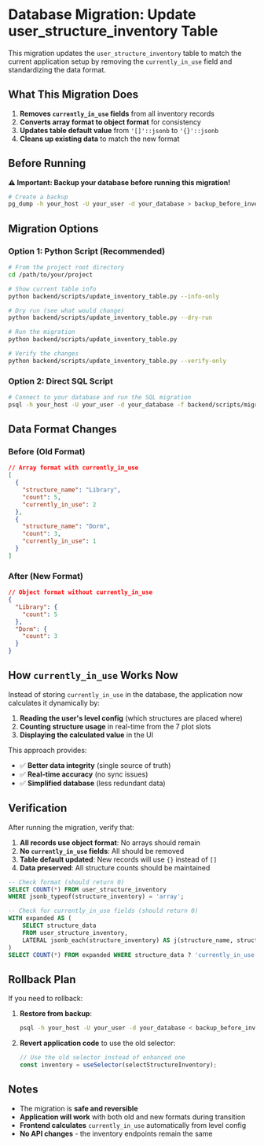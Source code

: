 # Database Migration: Update user_structure_inventory Table

This migration updates the `user_structure_inventory` table to match the current application setup by removing the `currently_in_use` field and standardizing the data format.

## What This Migration Does

1. **Removes `currently_in_use` fields** from all inventory records
2. **Converts array format to object format** for consistency
3. **Updates table default value** from `'[]'::jsonb` to `'{}'::jsonb`
4. **Cleans up existing data** to match the new format

## Before Running

**⚠️ Important: Backup your database before running this migration!**

```bash
# Create a backup
pg_dump -h your_host -U your_user -d your_database > backup_before_inventory_migration.sql
```

## Migration Options

### Option 1: Python Script (Recommended)

```bash
# From the project root directory
cd /path/to/your/project

# Show current table info
python backend/scripts/update_inventory_table.py --info-only

# Dry run (see what would change)
python backend/scripts/update_inventory_table.py --dry-run

# Run the migration
python backend/scripts/update_inventory_table.py

# Verify the changes
python backend/scripts/update_inventory_table.py --verify-only
```

### Option 2: Direct SQL Script

```bash
# Connect to your database and run the SQL migration
psql -h your_host -U your_user -d your_database -f backend/scripts/migrate_inventory_table.sql
```

## Data Format Changes

### Before (Old Format)

```json
// Array format with currently_in_use
[
  {
    "structure_name": "Library",
    "count": 5,
    "currently_in_use": 2
  },
  {
    "structure_name": "Dorm",
    "count": 3,
    "currently_in_use": 1
  }
]
```

### After (New Format)

```json
// Object format without currently_in_use
{
  "Library": {
    "count": 5
  },
  "Dorm": {
    "count": 3
  }
}
```

## How `currently_in_use` Works Now

Instead of storing `currently_in_use` in the database, the application now calculates it dynamically by:

1. **Reading the user's level config** (which structures are placed where)
2. **Counting structure usage** in real-time from the 7 plot slots
3. **Displaying the calculated value** in the UI

This approach provides:

- ✅ **Better data integrity** (single source of truth)
- ✅ **Real-time accuracy** (no sync issues)
- ✅ **Simplified database** (less redundant data)

## Verification

After running the migration, verify that:

1. **All records use object format**: No arrays should remain
2. **No `currently_in_use` fields**: All should be removed
3. **Table default updated**: New records will use `{}` instead of `[]`
4. **Data preserved**: All structure counts should be maintained

```sql
-- Check format (should return 0)
SELECT COUNT(*) FROM user_structure_inventory
WHERE jsonb_typeof(structure_inventory) = 'array';

-- Check for currently_in_use fields (should return 0)
WITH expanded AS (
    SELECT structure_data
    FROM user_structure_inventory,
    LATERAL jsonb_each(structure_inventory) AS j(structure_name, structure_data)
)
SELECT COUNT(*) FROM expanded WHERE structure_data ? 'currently_in_use';
```

## Rollback Plan

If you need to rollback:

1. **Restore from backup**:

   ```bash
   psql -h your_host -U your_user -d your_database < backup_before_inventory_migration.sql
   ```

2. **Revert application code** to use the old selector:
   ```typescript
   // Use the old selector instead of enhanced one
   const inventory = useSelector(selectStructureInventory);
   ```

## Notes

- The migration is **safe and reversible**
- **Application will work** with both old and new formats during transition
- **Frontend calculates** `currently_in_use` automatically from level config
- **No API changes** - the inventory endpoints remain the same
